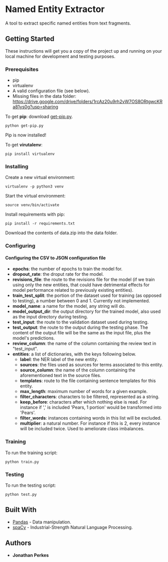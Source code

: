 # Named Entity Extractor

A tool to extract specific named entities from text fragments.

## Getting Started

These instructions will get you a copy of the project up and running on your local machine for development and testing purposes.

### Prerequisites

- pip
- virtualenv
- A valid configuration file (see below).
- Missing files in the data folder: https://drive.google.com/drive/folders/1rcAz20u9rh2vW7OS8ORtgwcKRa81ys0g?usp=sharing

To get **pip**: download [get-pip.py](https://bootstrap.pypa.io/get-pip.py).
```
python get-pip.py
```
Pip is now installed!

To get **virutalenv**: 
```
pip install virtualenv
``` 

### Installing

Create a new virtual environment:
```
virtualenv -p python3 venv
```    

Start the virtual environment:
```
source venv/bin/activate
```    
Install requirements with pip:
```
pip install -r requirements.txt
```
Download the contents of data.zip into the data folder.

### Configuring

#### Configuring the CSV to JSON configuration file

- **epochs**: the number of epochs to train the model for.
- **dropout_rate**: the droput rate for the model.
- **revisions_file**: the route to the revisions file for the model (if we train using only the new entities, that could have detrimental effects for model performance related to previously existing entities).
- **train_test_split**: the portion of the dataset used for training (as opposed to testing), a number between 0 and 1. Currently not implemented.
- **model_name**: a name for the model, any string will do.
- **model_output_dir**: the output directory for the trained model, also used as the input directory during testing.
- **test_input**: the route to the validation dataset used during testing.
- **test_output**: the route to the output during the testing phase. The content of the output file will be the same as the input file, plus the model's predictions.
- **review_column**: the name of the column containing the review text in "test_input".
- **entities**: a list of dictionaries, with the keys following below.
    - **label**: the NER label of the new entity. 
    - **sources**: the files used as sources for terms associated to this entity.
    - **source_column**: the name of the column containing the aforementioned text in the source files.
    - **templates**: route to the file containing sentence templates for this entity.
    - **max_length**: maximum number of words for a given example.
    - **filter_characters**: characters to be filtered, represented as a string.
    - **keep_before**: characters after which nothing else is read. For instance if ',' is included 'Pears, 1 portion' would be transformed into 'Pears'.
    - **filter_words**: instances containing words in this list will be excluded.
    - **multiplier**: a natural number. For instance if this is 2, every instance will be included twice. Used to ameliorate class imbalances.
 
### Training

To run the training script:
```
python train.py
```

### Testing

To run the testing script:
```
python test.py
```

## Built With

* [Pandas](https://pandas.pydata.org/) - Data manipulation.
* [spaCy](https://spacy.io//) - Industrial-Strength Natural Language Processing.

## Authors

* **Jonathan Perkes**
